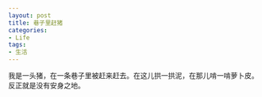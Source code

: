 ```yaml
---
layout: post
title: 巷子里赶猪
categories:
- Life
tags:
- 生活
---
```


我是一头猪，在一条巷子里被赶来赶去。在这儿拱一拱泥，在那儿啃一啃萝卜皮。反正就是没有安身之地。
